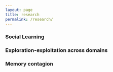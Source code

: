 ```yaml
---
layout: page
title: research
permalink: /research/
---
```


### Social Learning

### Exploration-exploitation across domains

### Memory contagion

